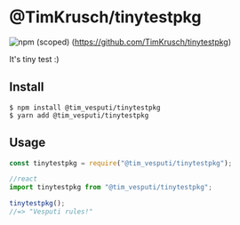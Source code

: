 # @TimKrusch/tinytestpkg

![npm (scoped)](https://img.shields.io/badge/npm-2.0.1-blue.svg)
(https://github.com/TimKrusch/tinytestpkg)

It's tiny test :)

## Install

```
$ npm install @tim_vesputi/tinytestpkg
$ yarn add @tim_vesputi/tinytestpkg
```

## Usage

```js
const tinytestpkg = require("@tim_vesputi/tinytestpkg");

//react
import tinytestpkg from "@tim_vesputi/tinytestpkg";

tinytestpkg();
//=> "Vesputi rules!"
